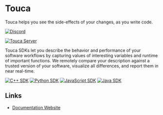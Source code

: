 # Touca

Touca helps you see the side-effects of your changes, as you write code.

[![Discord](https://img.shields.io/discord/807669589294317598)](https://touca.io/discord)

[![Touca Server](https://touca.io/images/touca-screenshot-suite-page.jpg)](https://touca.io/images/touca-screenshot-suite-page.jpg)

Touca SDKs let you describe the behavior and performance of your software
workflows by capturing values of interesting variables and runtime of important
functions. We remotely compare your description against a trusted version of
your software, visualize all differences, and report them in near real-time.

[![C++ SDK](https://img.shields.io/github/v/release/trytouca/touca-cpp?label=C%2B%2B)](https://github.com/trytouca/touca-cpp/releases)
[![Python SDK](https://img.shields.io/pypi/v/touca?label=Python&color=blue)](https://pypi.org/project/touca/)
[![JavaScript SDK](https://img.shields.io/npm/v/@touca/node?label=JavaScript&color=blue)](https://www.npmjs.com/package/@touca/node)
[![Java SDK](https://img.shields.io/maven-central/v/io.touca/touca?label=Java&color=blue)](https://search.maven.org/artifact/io.touca/touca)

## Links

- [Documentation Website](https://touca.io/docs)
